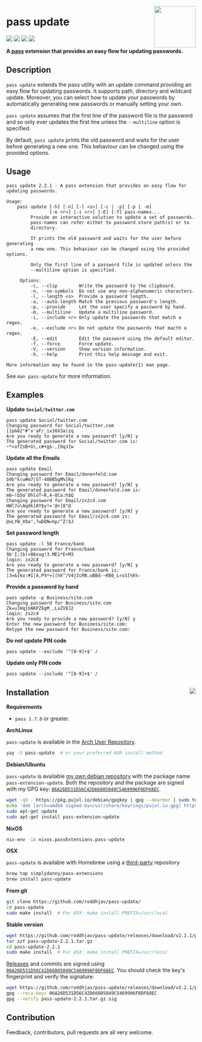[<img src="https://gitlab.com/uploads/-/system/project/avatar/2394420/logo.png" align="right" height="110"/>][github-link]

# pass update

[![][gitlab]][gitlab-link] [![][coverage]][coverage-link] [![][quality]][quality-link] [![][release]][release-link]

**A [pass] extension that provides an easy flow for updating passwords.**


## Description

`pass update` extends the pass utility with an update command providing
an easy flow for updating passwords. It supports path, directory and wildcard
update. Moreover, you can select how to update your passwords by automatically
generating new passwords or manually setting your own.

`pass update` assumes that the first line of the password file is the password
and so only ever updates the first line unless the `--multiline` option is
specified.

By default, `pass update` prints the old password and waits for the user before
generating a new one. This behaviour can be changed using the provided options.

## Usage

```
pass update 2.2.1 - A pass extension that provides an easy flow for updating passwords.

Usage:
    pass update [-h] [-n] [-l <s>] [-c | -p] [-p | -m]
                [-e <r>] [-i <r>] [-E] [-f] pass-names...
         Provide an interactive solution to update a set of passwords.
         pass-names can refer either to password store path(s) or to
         directory.

         It prints the old password and waits for the user before generating
         a new one. This behaviour can be changed using the provided options.

         Only the first line of a password file is updated unless the
         --multiline option is specified.

     Options:
         -c, --clip        Write the password to the clipboard.
         -n, --no-symbols  Do not use any non-alphanumeric characters.
         -l, --length <s>  Provide a password length.
         -a, --auto-length Match the previous password's length.
         -p, --provide     Let the user specify a password by hand.
         -m, --multiline   Update a multiline password.
         -i, --include <r> Only update the passwords that match a regex.
         -e, --exclude <r> Do not update the passwords that macth a regex.
         -E, --edit        Edit the password using the default editor.
         -f, --force       Force update.
         -V, --version     Show version information.
         -h, --help        Print this help message and exit.

More information may be found in the pass-update(1) man page.
```

See `man pass-update` for more information.

## Examples

**Update `Social/twitter.com`**
```
pass update Social/twitter.com
Changing password for Social/twitter.com
[}p&62"#"x'aF/_ix}6X3a)zq
Are you ready to generate a new password? [y/N] y
The generated password for Social/twitter.com is:
~*>afZsB+G\,c#+g$-,{OqJ{w
```

**Update all the Emails**
```
pass update Email
Changing password for Email/donenfeld.com
b9b"k(u#m7|ST-400B5gM%[Kq
Are you ready to generate a new password? [y/N] y
The generated password for Email/donenfeld.com is:
m6~!b5U`OhloT~R,4-OCa:h$Q
Changing password for Email/zx2c4.com
HWl7u\Aqdk]AY$y!='@>]8"@`
Are you ready to generate a new password? [y/N] y
The generated password for Email/zx2c4.com is:
@uLYW_X9a",?wDQN=hp/^Z!$J
```

**Set password length**
```
pass update -l 50 France/bank
Changing password for France/bank
9b'I;]b)>06xug!3.ME1*E+M3
login: zx2c4
Are you ready to generate a new password? [y/N] y
The generated password for France/bank is:
|3=&{ko:#I|A,P4*=[|hk^/V4jIcRN.uBBd-~RB0_L<sS[%k%-
```

**Provide a password by hand**
```
pass update -p Business/site.com
Changing password for Business/site.com
Zk=u]HqjUAKPZ$gM_,LuZV8J2
login: zx2c4
Are you ready to provide a new password? [y/N] y
Enter the new password for Business/site.com:
Retype the new password for Business/site.com:
```

**Do not update PIN code**
```
pass update --exclude '^[0-9]+$' /
```

**Update only PIN code**
```
pass update --include '^[0-9]+$' /
```

## Installation [<img src="https://repology.org/badge/vertical-allrepos/pass-update.svg" align="right">][repology-link]

**Requirements**
* `pass 1.7.0` or greater.

**ArchLinux**

`pass-update` is available in the [Arch User Repository][aur].
```sh
yay -S pass-update  # or your preferred AUR install method
```

**Debian/Ubuntu**

`pass-update` is available [my own debian repository][repo] with the package name
`pass-extension-update`. Both the repository and the package are signed with
my GPG key: [`06A26D531D56C42D66805049C5469996F0DF68EC`][keys].
```sh
wget -qO - https://pkg.pujol.io/debian/gpgkey | gpg --dearmor | sudo tee /usr/share/keyrings/pujol.io.gpg >/dev/null
echo 'deb [arch=amd64 signed-by=/usr/share/keyrings/pujol.io.gpg] https://pkg.pujol.io/debian/repo all main' | sudo tee /etc/apt/sources.list.d/pkg.pujol.io.list
sudo apt-get update
sudo apt-get install pass-extension-update
```

**NixOS**
```sh
nix-env -iA nixos.passExtensions.pass-update
```

**OSX**

`pass-update` is available with Homebrew using a [third-party][brew-tap] repository
```sh
brew tap simplydanny/pass-extensions
brew install pass-update
```

**From git**
```sh
git clone https://github.com/roddhjav/pass-update/
cd pass-update
sudo make install  # For OSX: make install PREFIX=/usr/local
```

**Stable version**
```sh
wget https://github.com/roddhjav/pass-update/releases/download/v2.2.1/pass-update-2.2.1.tar.gz
tar xzf pass-update-2.2.1.tar.gz
cd pass-update-2.2.1
sudo make install  # For OSX: make install PREFIX=/usr/local
```

[Releases][releases] and commits are signed using [`06A26D531D56C42D66805049C5469996F0DF68EC`][keys].
You should check the key's fingerprint and verify the signature:
```sh
wget https://github.com/roddhjav/pass-update/releases/download/v2.2.1/pass-update-2.2.1.tar.gz.asc
gpg --recv-keys 06A26D531D56C42D66805049C5469996F0DF68EC
gpg --verify pass-update-2.2.1.tar.gz.sig
```

## Contribution

Feedback, contributors, pull requests are all very welcome.

[github-link]: https://github.com/roddhjav/pass-update
[gitlab]: https://gitlab.com/roddhjav/pass-update/badges/master/pipeline.svg?style=flat-square
[gitlab-link]: https://gitlab.com/roddhjav/pass-update/pipelines
[coverage]: https://img.shields.io/coveralls/roddhjav/pass-update/master.svg?style=flat-square
[coverage-link]: https://coveralls.io/github/roddhjav/pass-update
[quality]: https://img.shields.io/codacy/grade/1eccb02d0b9a4c3d834c01b8f67b6cb4/master.svg?style=flat-square
[quality-link]: https://www.codacy.com/app/roddhjav/pass-update
[release]: https://img.shields.io/github/release/roddhjav/pass-update.svg?maxAge=600&style=flat-square
[release-link]: https://github.com/roddhjav/pass-update/releases/latest
[repology-link]: https://repology.org/project/pass-update/versions

[pass]: https://www.passwordstore.org/
[keys]: https://pujol.io/keys
[repo]: https://pkg.pujol.io
[aur]: https://aur.archlinux.org/packages/pass-update
[releases]: https://github.com/roddhjav/pass-update/releases
[keybase]: https://keybase.io/roddhjav
[brew-tap]: https://github.com/SimplyDanny/homebrew-pass-extensions
